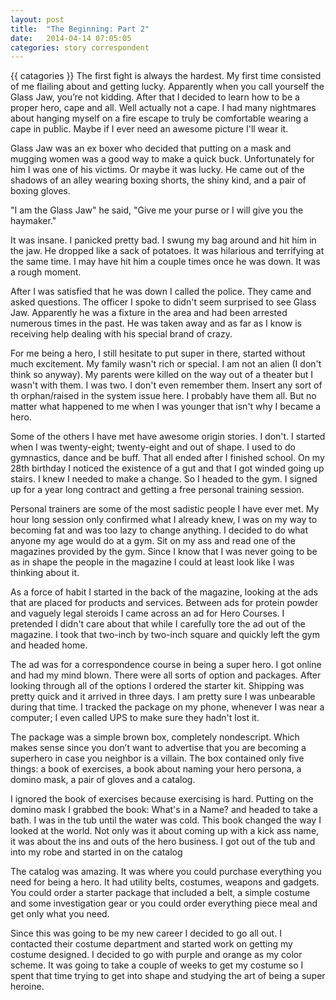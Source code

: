 ```yaml
---
layout: post
title:  "The Beginning: Part 2"
date:   2014-04-14 07:05:05
categories: story correspondent
---
```

{{ catagories }}
The first fight is always the hardest. My first time consisted of me flailing about and getting lucky. Apparently when you call yourself the Glass Jaw, you’re not kidding. After that I decided to learn how to be a proper hero, cape and all. Well actually not a cape. I had many nightmares about hanging myself on a fire escape to truly be comfortable wearing a cape in public. Maybe if I ever need an awesome picture I'll wear it.

Glass Jaw was an ex boxer who decided that putting on a mask and mugging women was a good way to make a quick buck. Unfortunately for him I was one of his victims. Or maybe it was lucky. He came out of the shadows of an alley wearing boxing shorts, the shiny kind, and a pair of boxing gloves.

"I am the Glass Jaw" he said, "Give me your purse or I will give you the haymaker."

It was insane. I panicked pretty bad. I swung my bag around and hit him in the jaw. He dropped like a sack of potatoes. It was hilarious and terrifying at the same time. I may have hit him a couple times once he was down. It was a rough moment.

After I was satisfied that he was down I called the police. They came and asked questions. The officer I spoke to didn't seem surprised to see Glass Jaw. Apparently he was a fixture in the area and had been arrested numerous times in the past. He was taken away and as far as I know is receiving help dealing with his special brand of crazy.

For me being a hero, I still hesitate to put super in there, started without much excitement. My family wasn't rich or special. I am not an alien (I don't think so anyway). My parents were killed on the way out of a theater but I wasn't with them. I was two. I don't even remember them. Insert any sort of th orphan/raised in the system issue here. I probably have them all. But no matter what happened to me when I was younger that isn't why I became a hero.

Some of the others I have met have awesome origin stories. I don't. I started when I was twenty-eight; twenty-eight and out of shape. I used to do gymnastics, dance and be buff. That all ended after I finished school. On my 28th birthday I noticed the existence of a gut and that I got winded going up stairs. I knew I needed to make a change. So I headed to the gym. I signed up for a year long contract and getting a free personal training session.

Personal trainers are some of the most sadistic people I have ever met. My hour long session only confirmed what I already knew, I was on my way to becoming fat and was too lazy to change anything. I decided to do what anyone my age would do at a gym. Sit on my ass and read one of the magazines provided by the gym. Since I know that I was never going to be as in shape the people in the magazine I could at least look like I was thinking about it.

As a force of habit I started in the back of the magazine, looking at the ads that are placed for products and services. Between ads for protein powder and vaguely legal steroids I came across an ad for Hero Courses. I pretended I didn't care about that while I carefully tore the ad out of the magazine. I took that two-inch by two-inch square and quickly left the gym and headed home.

The ad was for a correspondence course in being a super hero. I got online and had my mind blown. There were all sorts of option and packages. After looking through all of the options I ordered the starter kit. Shipping was pretty quick and it arrived in three days. I am pretty sure I was unbearable during that time. I tracked the package on my phone, whenever I was near a computer; I even called UPS to make sure they hadn't lost it.

The package was a simple brown box, completely nondescript. Which makes sense since you don’t want to advertise that you are becoming a superhero in case you neighbor is a villain. The box contained only five things: a book of exercises, a book about naming your hero persona, a domino mask, a pair of gloves and a catalog.

I ignored the book of exercises because exercising is hard. Putting on the domino mask I grabbed the book: What's in a Name? and headed to take a bath. I was in the tub until the water was cold. This book changed the way I looked at the world. Not only was it about coming up with a kick ass name, it was about the ins and outs of the hero business. I got out of the tub and into my robe and started in on the catalog

The catalog was amazing. It was where you could purchase everything you need for being a hero. It had utility belts, costumes, weapons and gadgets. You could order a starter package that included a belt, a simple costume and some investigation gear or you could order everything piece meal and get only what you need.

Since this was going to be my new career I decided to go all out. I contacted their costume department and started work on getting my costume designed. I decided to go with purple and orange as my color scheme. It was going to take a couple of weeks to get my costume so I spent that time trying to get into shape and studying the art of being a super heroine.
